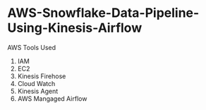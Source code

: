 # AWS-Snowflake-Data-Pipeline-Using-Kinesis-Airflow

AWS Tools Used 
1. IAM
2. EC2
3. Kinesis Firehose
4. Cloud Watch
5. Kinesis Agent
6. AWS Mangaged Airflow
